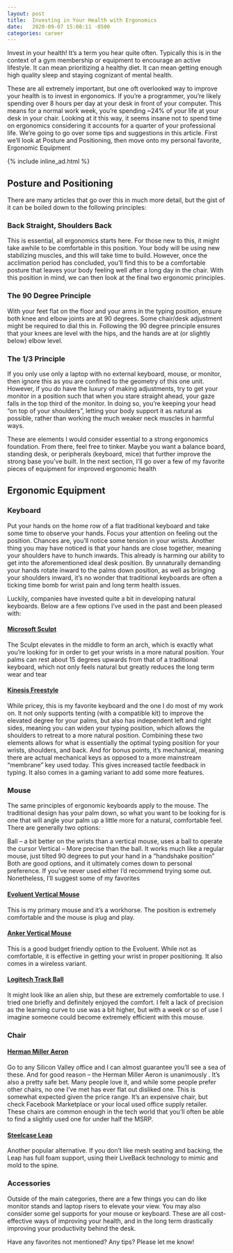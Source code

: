 ```yaml
---
layout: post
title:  Investing in Your Health with Ergonomics
date:   2020-09-07 15:08:11 -0500
categories: career
---
```

Invest in your health! It’s a term you hear quite often. Typically this is in the context of a gym membership or equipment to encourage an active lifestyle. It can mean prioritizing a healthy diet. It can mean getting enough high quality sleep and staying cognizant of mental health.

These are all extremely important, but one oft overlooked way to improve your health is to invest in ergonomics. If you’re a programmer, you’re likely spending over 8 hours per day at your desk in front of your computer. This means for a normal work week,  you’re spending ~24% of your life at your desk in your chair. Looking at it this way, it seems insane not to spend time on ergonomics considering it accounts for a quarter of your professional life. We’re going to go over some tips and suggestions in this article. First we’ll look at Posture and Positioning, then move onto my personal favorite, Ergonomic Equipment

{% include inline_ad.html %}

## Posture and Positioning
There are many articles that go over this in much more detail, but the gist of it can be boiled down to the following principles:

### Back Straight, Shoulders Back
This is essential, all ergonomics starts here. For those new to this, it might take awhile to be comfortable in this position. Your body will be using new stabilizing muscles, and this will take time to build. However, once the acclimation period has concluded, you’ll find this to be a comfortable posture that leaves your body feeling well after a long day in the chair. With this position in mind, we can then look at the final two ergonomic principles.

### The 90 Degree Principle
With your feet flat on the floor and your arms in the typing position, ensure both knee and elbow joints are at 90 degrees. Some chair/desk adjustment might be required to dial this in. Following the 90 degree principle ensures that your knees are level with the hips, and the hands are at (or slightly below) elbow level.

### The 1/3 Principle
If you only use only a laptop with no external keyboard, mouse, or monitor, then ignore this as you are confined to the geometry of this one unit. However, if you do have the luxury of making adjustments, try to get your monitor in a position such that when you stare straight ahead, your gaze falls in the top third of the monitor. In doing so, you’re keeping your head “on top of your shoulders”, letting your body support it as natural as possible, rather than working the much weaker neck muscles in harmful ways.

These are elements I would consider essential to a strong ergonomics foundation. From there, feel free to tinker. Maybe you want a balance board, standing desk, or peripherals (keyboard, mice) that further improve the strong base you’ve built. In the next section, I’ll go over a few of my favorite pieces of equipment for improved ergonomic health

## Ergonomic Equipment
### Keyboard
Put your hands on the home row of a flat traditional keyboard and take some time to observe your hands. Focus your attention on feeling out the position. Chances are, you’ll notice some tension in your wrists. Another thing you may have noticed is that your hands are close together, meaning your shoulders have to hunch inwards. This already is harming our ability to get into the aforementioned ideal desk position. By unnaturally demanding your hands rotate inward to the palms down position, as well as bringing your shoulders inward, it’s no wonder that traditional keyboards are often a ticking time bomb for wrist pain and long term health issues.

Luckily, companies have invested quite a bit in developing natural keyboards. Below are a few options I’ve used in the past and been pleased with:

#### [Microsoft Sculpt](https://amzn.to/2X967XA)

The Sculpt elevates in the middle to form an arch, which is exactly what you’re looking for in order to get your wrists in a more natural position. Your palms can rest about 15 degrees upwards from that of a traditional keyboard, which not only feels natural but greatly reduces the long term wear and tear

#### [Kinesis Freestyle](https://amzn.to/2XzwXXX)

While pricey, this is my favorite keyboard and the one I do most of my work on. It not only supports tenting (with a compatible kit) to improve the elevated degree for your palms, but also has independent left and right sides, meaning you can widen your typing position, which allows the shoulders to retreat to a more natural position. Combining these two elements allows for what is essentially the optimal typing position for your wrists, shoulders, and back. And for bonus points, it’s mechanical, meaning there are actual mechanical keys as opposed to a more mainstream “membrane” key used today. This gives increased tactile feedback in typing. It also comes in a gaming variant to add some more features.

### Mouse
The same principles of ergonomic keyboards apply to the mouse. The traditional design has your palm down, so what you want to be looking for is one that will angle your palm up a little more for a natural, comfortable feel. There are generally two options:

Ball – a bit better on the wrists than a vertical mouse, uses a ball to operate the cursor
Vertical – More precise than the ball. It works much like a regular mouse, just tilted 90 degrees to put your hand in a “handshake position”
Both are good options, and it ultimately comes down to personal preference. If you’ve never used either I’d recommend trying some out. Nonetheless, I’ll suggest some of my favorites

#### [Evoluent Vertical Mouse](https://amzn.to/36CNFtB)

This is my primary mouse and it’s a workhorse. The position is extremely comfortable and the mouse is plug and play.

#### [Anker Vertical Mouse](https://amzn.to/2XE6t7t)

This is a good budget friendly option to the Evoluent. While not as comfortable, it is effective in getting your wrist in proper positioning. It also comes in a wireless variant.

#### [Logitech Track Ball](https://amzn.to/3cavVGW)

It might look like an alien ship, but these are extremely comfortable to use. I tried one briefly and definitely enjoyed the comfort. I felt a lack of precision as the learning curve to use was a bit higher, but with a week or so of use I imagine someone could become extremely efficient with this mouse.

### Chair

#### [Herman Miller Aeron](https://amzn.to/2ZGq5e0)

Go to any Silicon Valley office and I can almost guarantee you’ll see a sea of these. And for good reason – the Herman Miller Aeron is unanimously . It’s also a pretty safe bet. Many people love it, and while some people prefer other chairs, no one I’ve met has ever flat out disliked one. This is somewhat expected given the price range. It’s an expensive chair, but check Facebook Marketplace or your local used office supply retailer. These chairs are common enough in the tech world that you’ll often be able to find a slightly used one for under half the MSRP.

#### [Steelcase Leap](https://amzn.to/2ZPzKPg)

Another popular alternative. If you don’t like mesh seating and backing, the Leap has full foam support, using their LiveBack technology to mimic and mold to the spine.

### Accessories
Outside of the main categories, there are a few things you can do like monitor stands and laptop risers to elevate your view. You may also consider some gel supports for your mouse or keyboard. These are all cost-effective ways of improving your health, and in the long term drastically improving your productivity behind the desk.

Have any favorites not mentioned? Any tips? Please let me know!